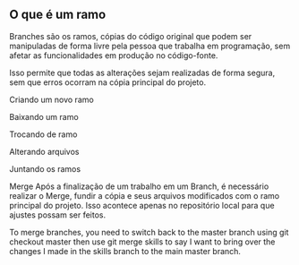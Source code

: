 ## O que é um ramo

Branches são os ramos, cópias do código original que podem ser manipuladas de forma livre pela pessoa que trabalha em programação, sem afetar as funcionalidades em produção no código-fonte.

Isso permite que todas as alterações sejam realizadas de forma segura, sem que erros ocorram na cópia principal do projeto.

Criando um novo ramo

Baixando um ramo

Trocando de ramo

Alterando arquivos

Juntando os ramos

Merge
Após a finalização de um trabalho em um Branch, é necessário realizar o Merge, fundir a cópia e seus arquivos modificados com o ramo principal do projeto. Isso acontece apenas no repositório local para que ajustes possam ser feitos.

To merge branches, you need to switch back to the master branch using git checkout master then use git merge skills to say I want to bring over the changes I made in the skills branch to the main master branch.